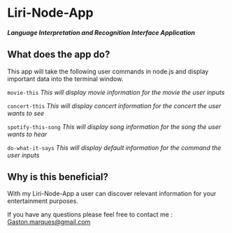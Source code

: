 # Liri-Node-App
##### Language Interpretation and Recognition Interface Application

What does the app do?
--------------------------------------------------------------
This app will take the following user commands in node.js and display important data into the terminal window.

`movie-this` 
_This will display movie information for the movie the user inputs_

`concert-this`
_This will display concert information for the concert the user wants to see_

`spotify-this-song`
_This will display song information for the song the user wants to hear_

`do-what-it-says`
_This will display default information for the command the user inputs_

Why is this beneficial?
--------------------------------------------------------------
With my Liri-Node-App a user can discover relevant information for your entertainment purposes.

If you have any questions please feel free to contact me : Gaston.marques@gmail.com
